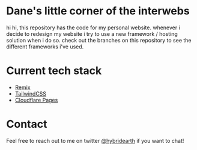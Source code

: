 # Dane's little corner of the interwebs

hi hi, this repository has the code for my personal website. whenever i decide to redesign my website i try to use a new framework / hosting solution when i do so. check out the branches on this repository to see the different frameworks i've used.

# Current tech stack

- [Remix](https://remix.run/)
- [TailwindCSS](https://tailwindcss.com/)
- [Cloudflare Pages](https://pages.cloudflare.com/)

# Contact

Feel free to reach out to me on twitter [@hybridearth](https://twitter.com/hybridearth) if you want to chat!
